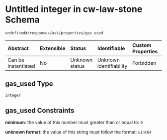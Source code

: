 # Untitled integer in cw-law-stone Schema

```txt
undefined#/responses/ask/properties/gas_used
```

| Abstract            | Extensible | Status         | Identifiable            | Custom Properties | Additional Properties | Access Restrictions | Defined In                                                             |
| :------------------ | :--------- | :------------- | :---------------------- | :---------------- | :-------------------- | :------------------ | :--------------------------------------------------------------------- |
| Can be instantiated | No         | Unknown status | Unknown identifiability | Forbidden         | Allowed               | none                | [cw-law-stone.json\*](schema/cw-law-stone.json "open original schema") |

## gas\_used Type

`integer`

## gas\_used Constraints

**minimum**: the value of this number must greater than or equal to: `0`

**unknown format**: the value of this string must follow the format: `uint64`
